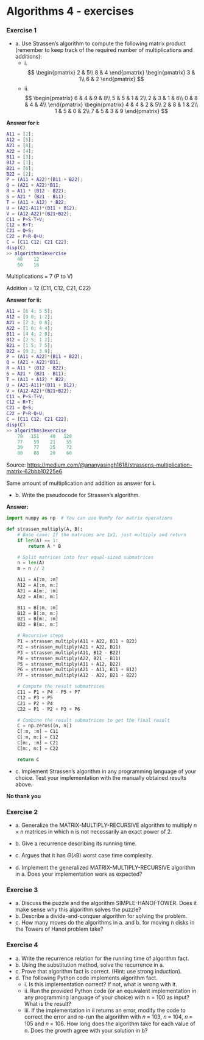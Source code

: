 # Algorithms 4 - exercises
### Exercise 1  
- a.
Use Strassen’s algorithm to compute the following matrix product (remember to keep track of the required number of multiplications and additions):
    - i.  
$$
\begin{pmatrix}
2 & 5\\
8 & 4
\end{pmatrix}
\begin{pmatrix}
3 & 1\\
6 & 2
\end{pmatrix}
$$
    - ii.
$$
\begin{pmatrix}
6 & 4 & 9 & 8\\
5 & 5 & 1 & 2\\
2 & 3 & 1 & 6\\
0 & 8 & 4 & 4\\
\end{pmatrix}
\begin{pmatrix}
4 & 4 & 2 & 5\\
2 & 8 & 1 & 2\\
1 & 5 & 0 & 2\\
7 & 5 & 3 & 9
\end{pmatrix}
$$

**Answer for i:**

```matlab
A11 = [2];
A12 = [5];
A21 = [8];
A22 = [4];
B11 = [3];
B12 = [1];
B21 = [6];
B22 = [2];
P = (A11 + A22)*(B11 + B22);
Q = (A21 + A22)*B11;
R = A11 * (B12 - B22);
S = A21 * (B21 - B11);
T = (A11 + A12) * B22;
U = (A21-A11)*(B11 + B12);
V = (A12-A22)*(B21+B22);
C11 = P+S-T+V;
C12 = R+T;
C21 = Q+S;
C22 = P+R-Q+U;
C = [C11 C12; C21 C22];
disp(C)
>> algorithms3exercise
    48    12
    60    16
```

Multiplications = 7 (P to V)

Addition = 12 (C11, C12, C21, C22)

**Answer for ii:**
```matlab
A11 = [6 4; 5 5];
A12 = [9 8; 1 2];
A21 = [2 3; 0 8];
A22 = [1 6; 4 4];
B11 = [4 4; 2 8];
B12 = [2 5; 1 2];
B21 = [1 5; 7 5];
B22 = [0 2; 3 9];
P = (A11 + A22)*(B11 + B22);
Q = (A21 + A22)*B11;
R = A11 * (B12 - B22);
S = A21 * (B21 - B11);
T = (A11 + A12) * B22;
U = (A21-A11)*(B11 + B12);
V = (A12-A22)*(B21+B22);
C11 = P+S-T+V;
C12 = R+T;
C21 = Q+S;
C22 = P+R-Q+U;
C = [C11 C12; C21 C22];
disp(C)
>> algorithms3exercise
    79   151    40   128
    77    59    21    55
    39    77    25    72
    80    88    20    60
```
Source: https://medium.com/@ananyasingh1618/strassens-multiplication-matrix-62bbb10225e6

Same amount of multiplication and addition as answer for **i.**

- b.
Write the pseudocode for Strassen’s algorithm. 

**Answer:**
```python
import numpy as np  # You can use NumPy for matrix operations

def strassen_multiply(A, B):
    # Base case: If the matrices are 1x1, just multiply and return
    if len(A) == 1:
        return A * B

    # Split matrices into four equal-sized submatrices
    n = len(A)
    m = n // 2

    A11 = A[:m, :m]
    A12 = A[:m, m:]
    A21 = A[m:, :m]
    A22 = A[m:, m:]

    B11 = B[:m, :m]
    B12 = B[:m, m:]
    B21 = B[m:, :m]
    B22 = B[m:, m:]

    # Recursive steps
    P1 = strassen_multiply(A11 + A22, B11 + B22)
    P2 = strassen_multiply(A21 + A22, B11)
    P3 = strassen_multiply(A11, B12 - B22)
    P4 = strassen_multiply(A22, B21 - B11)
    P5 = strassen_multiply(A11 + A12, B22)
    P6 = strassen_multiply(A21 - A11, B11 + B12)
    P7 = strassen_multiply(A12 - A22, B21 + B22)

    # Compute the result submatrices
    C11 = P1 + P4 - P5 + P7
    C12 = P3 + P5
    C21 = P2 + P4
    C22 = P1 - P2 + P3 + P6

    # Combine the result submatrices to get the final result
    C = np.zeros((n, n))
    C[:m, :m] = C11
    C[:m, m:] = C12
    C[m:, :m] = C21
    C[m:, m:] = C22

    return C
```

- c.
Implement Strassen’s algorithm in any programming language of your choice. Test your implementation with the manually obtained results above.

**No thank you**

### Exercise 2
- a. Generalize the MATRIX-MULTIPLY-RECURSIVE algorithm to multiply $n \times n$ matrices in which n is not necessarily an exact power of 2.  


- b. Give a recurrence describing its running time.  

- c. Argues that it has $\Theta(𝑛3)$ worst case time complexity.  

- d. Implement the generalized MATRIX-MULTIPLY-RECURSIVE algorithm in a. Does your implementation work as expected?

### Exercise 3
- a. Discuss the puzzle and the algorithm SIMPLE-HANOI-TOWER.
Does it make sense why this algorithm solves the puzzle?  
- b. Describe a divide-and-conquer algorithm for solving the problem.  
- c. How many moves do the algorithms in a. and b. for moving n disks in the Towers of Hanoi problem take?  

### Exercise 4
- a. Write the recurrence relation for the running time of algorithm fact.  
- b. Using the substitution method, solve the recurrence in a. 
- c. Prove that algorithm fact is correct. (Hint: use strong induction).  
- d. The following Python code implements algorithm fact.  
    - i. Is this implementation correct? If not, what is wrong with it.  
    - ii. Run the provided Python code (or an equivalent implementation in any programming language of your choice) with n = 100 as input? What is the result?  
    - iii. If the implementation in ii returns an error, modify the code to correct the error and re-run the algorithm with 𝑛 = 103, 𝑛 = 104, 𝑛 = 105 and 𝑛 = 106. How long does the algorithm take for each value of n. Does the growth agree with your 
    solution in b?  